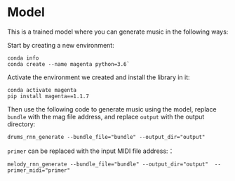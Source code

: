 # Model

 This is a trained model where you can generate music in the following ways:

 Start by creating a new environment:
 
    conda info
    conda create --name magenta python=3.6`

 Activate the environment we created and install the library in it:
 
    conda activate magenta
    pip install magenta==1.1.7

 Then use the following code to generate music using the model, replace `bundle` with the mag file address, and replace `output` with the output directory:
 
    drums_rnn_generate --bundle_file="bundle" --output_dir="output"

 `primer` can be replaced with the input MIDI file address:：
 
    melody_rnn_generate --bundle_file="bundle" --output_dir="output"  --primer_midi="primer"
     
